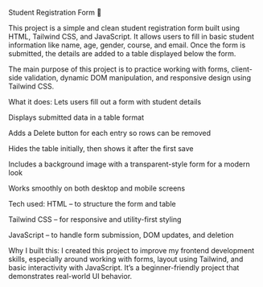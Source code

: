Student Registration Form 📝

This project is a simple and clean student registration form built using HTML, Tailwind CSS, and JavaScript. It allows users to fill in basic student information like name, age, gender, course, and email. Once the form is submitted, the details are added to a table displayed below the form.

The main purpose of this project is to practice working with forms, client-side validation, dynamic DOM manipulation, and responsive design using Tailwind CSS.

What it does:
Lets users fill out a form with student details

Displays submitted data in a table format

Adds a Delete button for each entry so rows can be removed

Hides the table initially, then shows it after the first save

Includes a background image with a transparent-style form for a modern look

Works smoothly on both desktop and mobile screens

Tech used:
HTML – to structure the form and table

Tailwind CSS – for responsive and utility-first styling

JavaScript – to handle form submission, DOM updates, and deletion

Why I built this:
I created this project to improve my frontend development skills, especially around working with forms, layout using Tailwind, and basic interactivity with JavaScript. It’s a beginner-friendly project that demonstrates real-world UI behavior.
